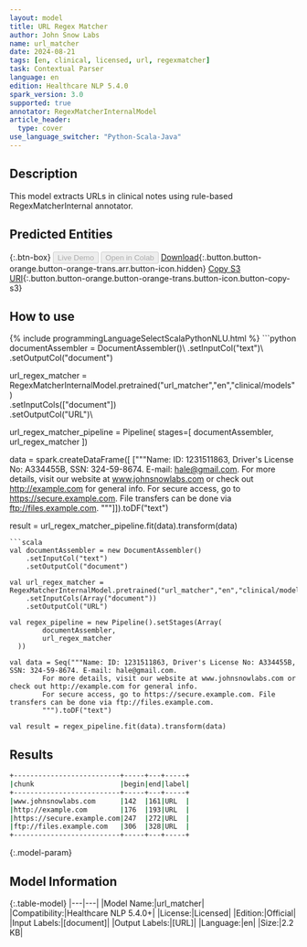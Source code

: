 ```yaml
---
layout: model
title: URL Regex Matcher
author: John Snow Labs
name: url_matcher
date: 2024-08-21
tags: [en, clinical, licensed, url, regexmatcher]
task: Contextual Parser
language: en
edition: Healthcare NLP 5.4.0
spark_version: 3.0
supported: true
annotator: RegexMatcherInternalModel
article_header:
  type: cover
use_language_switcher: "Python-Scala-Java"
---
```


## Description

This model extracts URLs in clinical notes using rule-based RegexMatcherInternal annotator.

## Predicted Entities



{:.btn-box}
<button class="button button-orange" disabled>Live Demo</button>
<button class="button button-orange" disabled>Open in Colab</button>
[Download](https://s3.amazonaws.com/auxdata.johnsnowlabs.com/clinical/models/url_matcher_en_5.4.0_3.0_1724235340667.zip){:.button.button-orange.button-orange-trans.arr.button-icon.hidden}
[Copy S3 URI](s3://auxdata.johnsnowlabs.com/clinical/models/url_matcher_en_5.4.0_3.0_1724235340667.zip){:.button.button-orange.button-orange-trans.button-icon.button-copy-s3}

## How to use



<div class="tabs-box" markdown="1">
{% include programmingLanguageSelectScalaPythonNLU.html %}
```python
documentAssembler = DocumentAssembler()\
      .setInputCol("text")\
      .setOutputCol("document")

url_regex_matcher = RegexMatcherInternalModel.pretrained("url_matcher","en","clinical/models") \
    .setInputCols(["document"])\
    .setOutputCol("URL")\

url_regex_matcher_pipeline = Pipeline(
    stages=[
        documentAssembler,
        url_regex_matcher
        ])

data = spark.createDataFrame([
    ["""Name: ID: 1231511863, Driver's License No: A334455B, SSN: 324-59-8674. E-mail: hale@gmail.com.
        For more details, visit our website at www.johnsnowlabs.com or check out http://example.com for general info.
        For secure access, go to https://secure.example.com. File transfers can be done via ftp://files.example.com.
"""]]).toDF("text")


result = url_regex_matcher_pipeline.fit(data).transform(data)

```
```scala
val documentAssembler = new DocumentAssembler()
	.setInputCol("text")
	.setOutputCol("document")

val url_regex_matcher = RegexMatcherInternalModel.pretrained("url_matcher","en","clinical/models")
	.setInputCols(Array("document"))
	.setOutputCol("URL")

val regex_pipeline = new Pipeline().setStages(Array(
		documentAssembler,
		url_regex_matcher
  ))

val data = Seq("""Name: ID: 1231511863, Driver's License No: A334455B, SSN: 324-59-8674. E-mail: hale@gmail.com.
        For more details, visit our website at www.johnsnowlabs.com or check out http://example.com for general info.
        For secure access, go to https://secure.example.com. File transfers can be done via ftp://files.example.com.
        """).toDF("text")

val result = regex_pipeline.fit(data).transform(data)
```
</div>

## Results

```bash
+--------------------------+-----+---+-----+
|chunk                     |begin|end|label|
+--------------------------+-----+---+-----+
|www.johnsnowlabs.com      |142  |161|URL  |
|http://example.com        |176  |193|URL  |
|https://secure.example.com|247  |272|URL  |
|ftp://files.example.com   |306  |328|URL  |
+--------------------------+-----+---+-----+
```

{:.model-param}
## Model Information

{:.table-model}
|---|---|
|Model Name:|url_matcher|
|Compatibility:|Healthcare NLP 5.4.0+|
|License:|Licensed|
|Edition:|Official|
|Input Labels:|[document]|
|Output Labels:|[URL]|
|Language:|en|
|Size:|2.2 KB|